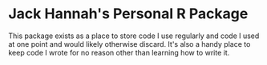 # Jack Hannah's Personal R Package

This package exists as a place to store code I use regularly and code I used at one point and would likely otherwise discard. It's also a handy place to keep code I wrote for no reason other than learning how to write it.
